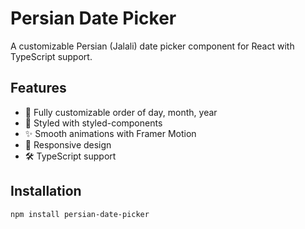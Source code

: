 # Persian Date Picker

A customizable Persian (Jalali) date picker component for React with TypeScript support.

## Features

- 🎯 Fully customizable order of day, month, year
- 🎨 Styled with styled-components
- ✨ Smooth animations with Framer Motion
- 📱 Responsive design
- 🛠 TypeScript support

## Installation

```bash
npm install persian-date-picker